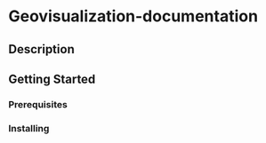 # Geovisualization-documentation

## Description


## Getting Started


### Prerequisites


### Installing

